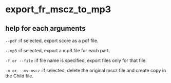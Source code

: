 # export_fr_mscz_to_mp3

## help for each arguments

`--pdf`             :if selected, export score as a pdf file.

`--mp3`             :if selected, export a mp3 file for each part.

`-f or --file`      :if file name is specified, export files only for that file.

`-m or --mv-mscz`   :if selected, delete the original mscz file and create copy in the Child file.
